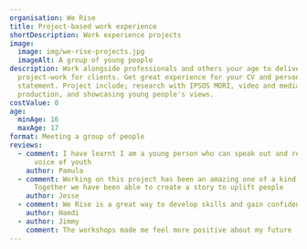 ```yaml
---
organisation: We Rise
title: Project-based work experience
shortDescription: Work experience projects
image:
  image: img/we-rise-projects.jpg
  imageAlt: A group of young people
description: Work alongside professionals and others your age to deliver real
  project-work for clients. Get great experience for your CV and personal
  statement. Project include; research with IPSOS MORI, video and media
  production, and showcasing young people's views.
costValue: 0
age:
  minAge: 16
  maxAge: 17
format: Meeting a group of people
reviews:
  - comment: I have learnt I am a young person who can speak out and represent the
      voice of youth
    author: Pamula
  - comment: Working on this project has been an amazing one of a kind experience!
      Together we have been able to create a story to uplift people
    author: Jesse
  - comment: We Rise is a great way to develop skills and gain confidence
    author: Hamdi
  - author: Jimmy
    comment: The workshops made me feel more positive about my future
---
```


